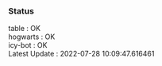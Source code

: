### Status


table : OK  
hogwarts : OK  
icy-bot : OK  
Latest Update : 2022-07-28 10:09:47.616461
